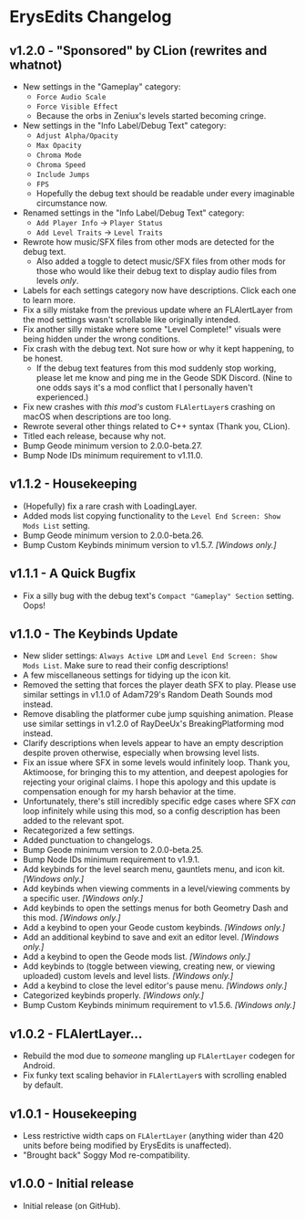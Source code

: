 # ErysEdits Changelog
## v1.2.0 - "Sponsored" by CLion (rewrites and whatnot)
- New settings in the "Gameplay" category:
  - `Force Audio Scale`
  - `Force Visible Effect`
  - Because the orbs in Zeniux's levels started becoming cringe.
- New settings in the "Info Label/Debug Text" category:
  - `Adjust Alpha/Opacity`
  - `Max Opacity`
  - `Chroma Mode`
  - `Chroma Speed`
  - `Include Jumps`
  - `FPS`
  - Hopefully the debug text should be readable under every imaginable circumstance now.
- Renamed settings in the "Info Label/Debug Text" category:
  - `Add Player Info` -> `Player Status`
  - `Add Level Traits` -> `Level Traits`
- Rewrote how music/SFX files from other mods are detected for the debug text.
  - Also added a toggle to detect music/SFX files from other mods for those who would like their debug text to display audio files from levels *only*.
- Labels for each settings category now have descriptions. Click each one to learn more.
- Fix a silly mistake from the previous update where an FLAlertLayer from the mod settings wasn't scrollable like originally intended.
- Fix another silly mistake where some "Level Complete!" visuals were being hidden under the wrong conditions.
- Fix crash with the debug text. Not sure how or why it kept happening, to be honest.
	- If the debug text features from this mod suddenly stop working, please let me know and ping me in the Geode SDK Discord. (Nine to one odds says it's a mod conflict that I personally haven't experienced.)
- Fix new crashes with *this mod's* custom `FLAlertLayer`s crashing on macOS when descriptions are too long.
- Rewrote several other things related to C++ syntax (Thank you, CLion).
- Titled each release, because why not.
- Bump Geode minimum version to 2.0.0-beta.27.
- Bump Node IDs minimum requirement to v1.11.0.
## v1.1.2 - Housekeeping
- (Hopefully) fix a rare crash with LoadingLayer.
- Added mods list copying functionality to the `Level End Screen: Show Mods List` setting.
- Bump Geode minimum version to 2.0.0-beta.26.
- Bump Custom Keybinds minimum version to v1.5.7. *[Windows only.]*
## v1.1.1 - A Quick Bugfix
- Fix a silly bug with the debug text's `Compact "Gameplay" Section` setting. Oops!
## v1.1.0 - The Keybinds Update
- New slider settings: `Always Active LDM` and `Level End Screen: Show Mods List`. Make sure to read their config descriptions!
- A few miscellaneous settings for tidying up the icon kit. 
- Removed the setting that forces the player death SFX to play. Please use similar settings in v1.1.0 of Adam729's Random Death Sounds mod instead.
- Remove disabling the platformer cube jump squishing animation. Please use similar settings in v1.2.0 of RayDeeUx's BreakingPlatforming mod instead.
- Clarify descriptions when levels appear to have an empty description despite proven otherwise, especially when browsing level lists.
- Fix an issue where SFX in some levels would infinitely loop. Thank you, Aktimoose, for bringing this to my attention, and deepest apologies for rejecting your original claims. I hope this apology and this update is compensation enough for my harsh behavior at the time.
- Unfortunately, there's still incredibly specific edge cases where SFX *can* loop infinitely while using this mod, so a config description has been added to the relevant spot.
- Recategorized a few settings.
- Added punctuation to changelogs.
- Bump Geode minimum version to 2.0.0-beta.25.
- Bump Node IDs minimum requirement to v1.9.1.
- Add keybinds for the level search menu, gauntlets menu, and icon kit. *[Windows only.]*
- Add keybinds when viewing comments in a level/viewing comments by a specific user. *[Windows only.]*
- Add keybinds to open the settings menus for both Geometry Dash and this mod. *[Windows only.]*
- Add a keybind to open your Geode custom keybinds. *[Windows only.]*
- Add an additional keybind to save and exit an editor level. *[Windows only.]*
- Add a keybind to open the Geode mods list. *[Windows only.]*
- Add keybinds to (toggle between viewing, creating new, or viewing uploaded) custom levels and level lists. *[Windows only.]*
- Add a keybind to close the level editor's pause menu. *[Windows only.]*
- Categorized keybinds properly. *[Windows only.]*
- Bump Custom Keybinds minimum requirement to v1.5.6. *[Windows only.]*
## v1.0.2 - FLAlertLayer...
- Rebuild the mod due to *someone* mangling up `FLAlertLayer` codegen for Android.
- Fix funky text scaling behavior in `FLAlertLayer`s with scrolling enabled by default.
## v1.0.1 - Housekeeping
- Less restrictive width caps on `FLAlertLayer` (anything wider than 420 units before being modified by ErysEdits is unaffected).
- "Brought back" Soggy Mod re-compatibility.
## v1.0.0 - Initial release
- Initial release (on GitHub).